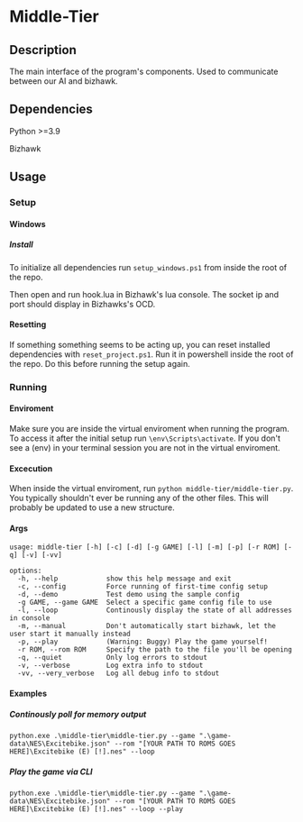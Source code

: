 # Middle-Tier

## Description 

The main interface of the program's components. Used to communicate between our AI and bizhawk. 

## Dependencies
Python >=3.9

Bizhawk

## Usage

### Setup

#### Windows

##### Install

To initialize all dependencies run `setup_windows.ps1` from inside the root of the repo.

Then open and run hook.lua in Bizhawk's lua console. The socket ip and port should display in Bizhawks's OCD.

#### Resetting

If something something seems to be acting up, you can reset installed dependencies with `reset_project.ps1`. Run it in powershell inside the root of the repo. Do this before running the setup again.

### Running

#### Enviroment

Make sure you are inside the virtual enviroment when running the program. To access it after the initial setup run `\env\Scripts\activate`. 
If you don't see a (env) in your terminal session you are not in the virtual enviroment.

#### Excecution

When inside the virtual enviroment, run `python middle-tier/middle-tier.py`. You typically shouldn't ever be running any of the other files. 
This will probably be updated to use a new structure.

#### Args
```
usage: middle-tier [-h] [-c] [-d] [-g GAME] [-l] [-m] [-p] [-r ROM] [-q] [-v] [-vv]

options:
  -h, --help            show this help message and exit
  -c, --config          Force running of first-time config setup
  -d, --demo            Test demo using the sample config
  -g GAME, --game GAME  Select a specific game config file to use
  -l, --loop            Continously display the state of all addresses in console
  -m, --manual          Don't automatically start bizhawk, let the user start it manually instead
  -p, --play            (Warning: Buggy) Play the game yourself!
  -r ROM, --rom ROM     Specify the path to the file you'll be opening
  -q, --quiet           Only log errors to stdout
  -v, --verbose         Log extra info to stdout
  -vv, --very_verbose   Log all debug info to stdout
```

#### Examples

##### Continously poll for memory output
```
python.exe .\middle-tier\middle-tier.py --game ".\game-data\NES\Excitebike.json" --rom "[YOUR PATH TO ROMS GOES HERE]\Excitebike (E) [!].nes" --loop
```

##### Play the game via CLI
```
python.exe .\middle-tier\middle-tier.py --game ".\game-data\NES\Excitebike.json" --rom "[YOUR PATH TO ROMS GOES HERE]\Excitebike (E) [!].nes" --loop --play
```